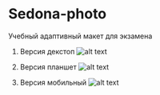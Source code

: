 # Sedona-photo
Учебный адаптивный макет для экзамена
1) Версия декстоп 
  ![alt text](https://github.com/Just-Student/Sedona-photo/blob/master/sedona-photo-desktop.jpg)

2) Версия планшет 
  ![alt text](https://github.com/Just-Student/Sedona-photo/blob/master/sedona-photo-tablet.jpg)

3) Версия мобильный
  ![alt text](https://github.com/Just-Student/Sedona-photo/blob/master/sedona-photo-mobile.jpg)
